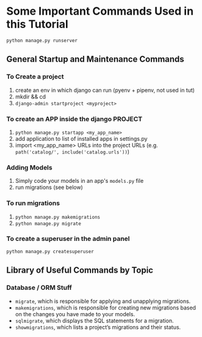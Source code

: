 # Some Important Commands Used in this Tutorial
`python manage.py runserver`

## General Startup and Maintenance Commands

### To Create a project
  1. create an env in which django can run (pyenv + pipenv, not used in tut)
  2. mkdir <myproject> && cd <myproject>
  3. `django-admin startproject <myproject>`

### To create an APP inside the django PROJECT
  1. `python manage.py startapp <my_app_name>`
  2. add application to list of installed apps in settings.py
  3. import <my_app_name> URLs into the project URLs (e.g. `path('catalog/', include('catalog.urls'))`)

### Adding Models
  1. Simply code your models in an app's `models.py` file
  2. run migrations (see below)

### To run migrations
  1. `python manage.py makemigrations`
  2. `python manage.py migrate`

### To create a superuser in the admin panel
  `python manage.py createsuperuser`




## Library of Useful Commands by Topic

### Database / ORM Stuff
  * `migrate`, which is responsible for applying and unapplying migrations.
  * `makemigrations`, which is responsible for creating new migrations based on the changes you have made to your models.
  * `sqlmigrate`, which displays the SQL statements for a migration.
  * `showmigrations`, which lists a project’s migrations and their status.



